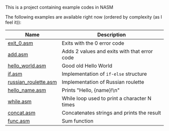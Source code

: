 This is a project containing example codes in NASM

The following examples are available right now (ordered by complexity (as I feel it)):

| Name                                         | Description                                  |
| -------------------------------------------- | -------------------------------------------- |
| [exit_0.asm](exit_0.asm)                     | Exits with the 0 error code                  |
| [add.asm](add.asm)                           | Adds 2 values and exits with that error code |
| [hello_world.asm](hello_world.asm)           | Good old Hello World                         |
| [if.asm](if.asm)                             | Implementation of `if-else` structure        |
| [russian_roulette.asm](russian_roulette.asm) | Implementation of Russian roulette           |
| [hello_name.asm](hello_name.asm)             | Prints "Hello, {name}!\n"                    |
| [while.asm](while.asm)                       | While loop used to print a character N times |
| [concat.asm](concat.asm)                     | Concatenates strings and prints the result   |
| [func.asm](func.asm)                         | Sum function                                 |